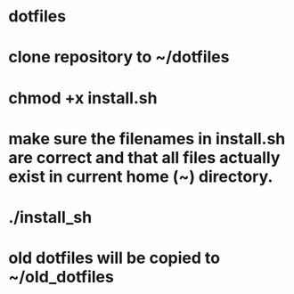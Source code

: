 # dotfiles
# clone repository to ~/dotfiles
# chmod +x install.sh
# make sure the filenames in install.sh are correct and that all files actually exist in current home (~) directory.
# ./install_sh
# old dotfiles will be copied to ~/old_dotfiles
